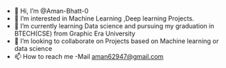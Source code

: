 - 👋 Hi, I’m @Aman-Bhatt-0
- 👀 I’m interested in Machine Learning ,Deep learning Projects.
- 🌱 I’m currently learning  Data science and pursuing my graduation in BTECH(CSE) from Graphic Era University
- 💞️ I’m looking to collaborate on Projects based on Machine learning or data science
- 📫 How to reach me -Mail aman62947@gmail.com


<!---
Aman-Bhatt-0/Aman-Bhatt-0 is a ✨ special ✨ repository because its `README.md` (this file) appears on your GitHub profile.
You can click the Preview link to take a look at your changes.
--->

